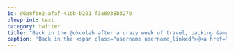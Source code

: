```yaml
---
id: d6a8fbe2-afaf-41bb-b201-f3a6938b327b
blueprint: text
category: twitter
title: "Back in the @okcolab after a crazy week of travel, packing &amp; moving. Feels good to be 'home'"
caption: 'Back in the <span class="username username_linked">@<a href="https://twitter.com/okcolab" title="Okanagan coLab">okcolab</a></span> after a crazy week of travel, packing &amp; moving. Feels good to be ''home'''
---
```

